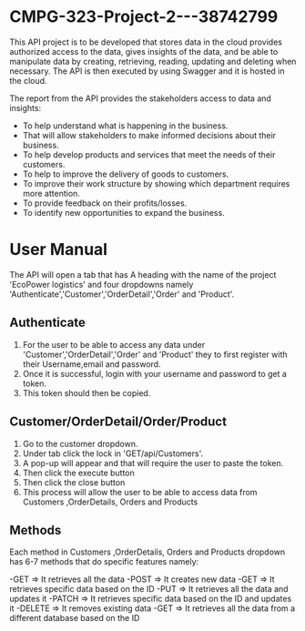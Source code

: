 # CMPG-323-Project-2---38742799
This API project is to be developed that stores data in the cloud provides authorized access to the data, gives insights of the data, and be able to manipulate data by creating, retrieving, reading, updating and deleting when necessary. The API is then executed by using Swagger and it is hosted in the cloud.


The report from the API provides the stakeholders access to data and insights:
-	To help understand what is happening in the business.
-	That will allow stakeholders to make informed decisions about their business. 
-	To help develop products and services that meet the needs of their customers.
-	To help to improve the delivery of goods to customers.
-	To improve their work structure by showing which department requires more attention.
-	To provide feedback on their profits/losses.
-	To identify new opportunities to expand the business.

# User Manual
The API will open a tab that has A heading with the name of the project 'EcoPower logistics' and four dropdowns namely 'Authenticate','Customer','OrderDetail','Order' and 'Product'.

## Authenticate
1. For the user to be able to access any data under 'Customer','OrderDetail','Order' and 'Product' they to first register with their Username,email and password.
2. Once it is successful, login with your username and password to get a token.
3. This token should then be copied.

## Customer/OrderDetail/Order/Product
1. Go to the customer dropdown.
2. Under tab click the lock in 'GET/api/Customers'.
3. A pop-up will appear and that will require the user to paste the token.
4. Then click the execute button
5. Then click the close button
6. This process will allow the user to be able to access data from Customers ,OrderDetails, Orders and Products

## Methods
Each method in Customers ,OrderDetails, Orders and Products dropdown has 6-7 methods that do specific features namely:

  -GET => It retrieves all the data
  -POST => It creates new data
  -GET => It retrieves specific data based on the ID
  -PUT => It retrieves all the data and updates it
  -PATCH => It retrieves specific data based on the ID and updates it
  -DELETE => It removes existing data
  -GET => It retrieves all the data from a different database based on the ID 
  

   
